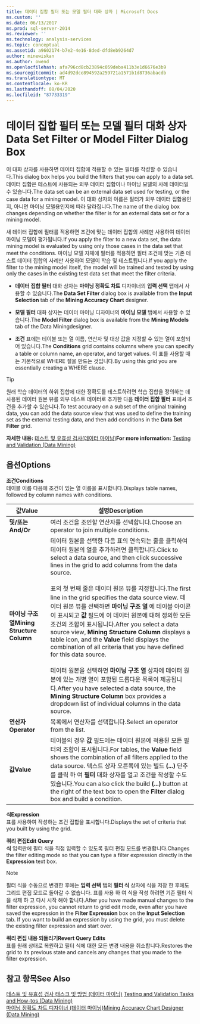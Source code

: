 ```yaml
---
title: 데이터 집합 필터 또는 모델 필터 대화 상자 | Microsoft Docs
ms.custom: ''
ms.date: 06/13/2017
ms.prod: sql-server-2014
ms.reviewer: ''
ms.technology: analysis-services
ms.topic: conceptual
ms.assetid: a9602174-b7e2-4e16-8ded-dfd8eb9264d7
author: minewiskan
ms.author: owend
ms.openlocfilehash: afa796cd8cb23894c059deba411b3e1d6676e3b9
ms.sourcegitcommit: ad4d92dce894592a259721a1571b1d8736abacdb
ms.translationtype: MT
ms.contentlocale: ko-KR
ms.lasthandoff: 08/04/2020
ms.locfileid: "87733319"
---
```

# <a name="data-set-filter-or-model-filter-dialog-box"></a><span data-ttu-id="8a3d6-102">데이터 집합 필터 또는 모델 필터 대화 상자</span><span class="sxs-lookup"><span data-stu-id="8a3d6-102">Data Set Filter or Model Filter Dialog Box</span></span>
  <span data-ttu-id="8a3d6-103">이 대화 상자를 사용하면 데이터 집합에 적용할 수 있는 필터를 작성할 수 있습니다.</span><span class="sxs-lookup"><span data-stu-id="8a3d6-103">This dialog box helps you build the filters that you can apply to a data set.</span></span>  <span data-ttu-id="8a3d6-104">데이터 집합은 테스트에 사용되는 외부 데이터 집합이나 마이닝 모델의 사례 데이터일 수 있습니다.</span><span class="sxs-lookup"><span data-stu-id="8a3d6-104">The data set can be an external data set used for testing, or the case data for a mining model.</span></span> <span data-ttu-id="8a3d6-105">이 대화 상자의 이름은 필터가 외부 데이터 집합용인지, 아니면 마이닝 모델용인지에 따라 달라집니다.</span><span class="sxs-lookup"><span data-stu-id="8a3d6-105">The name of the dialog box changes depending on whether the filter is for an external data set or for a mining model.</span></span>  
  
 <span data-ttu-id="8a3d6-106">새 데이터 집합에 필터를 적용하면 조건에 맞는 데이터 집합의 사례만 사용하여 데이터 마이닝 모델이 평가됩니다.</span><span class="sxs-lookup"><span data-stu-id="8a3d6-106">If you apply the filter to a new data set, the data mining model is evaluated by using only those cases in the data set that meet the conditions.</span></span> <span data-ttu-id="8a3d6-107">마이닝 모델 자체에 필터를 적용하면 필터 조건에 맞는 기존 테스트 데이터 집합의 사례만 사용하여 모델이 학습 및 테스트됩니다.</span><span class="sxs-lookup"><span data-stu-id="8a3d6-107">If you apply the filter to the mining model itself, the model will be trained and tested by using only the cases in the existing test data set that meet the filter criteria.</span></span>  
  
-   <span data-ttu-id="8a3d6-108">**데이터 집합 필터** 대화 상자는 **마이닝 정확도 차트** 디자이너의 **입력 선택** 탭에서 사용할 수 있습니다.</span><span class="sxs-lookup"><span data-stu-id="8a3d6-108">The **Data Set Filter** dialog box is available from the **Input Selection** tab of the **Mining Accuracy Chart** designer.</span></span>  
  
-   <span data-ttu-id="8a3d6-109">**모델 필터** 대화 상자는 데이터 마이닝 디자이너의 **마이닝 모델** 탭에서 사용할 수 있습니다.</span><span class="sxs-lookup"><span data-stu-id="8a3d6-109">The **Model Filter** dialog box is available from the **Mining Models** tab of the Data Miningdesigner.</span></span>  
  
-   <span data-ttu-id="8a3d6-110">**조건** 표에는 테이블 또는 열 이름, 연산자 및 대상 값을 지정할 수 있는 열이 포함되어 있습니다.</span><span class="sxs-lookup"><span data-stu-id="8a3d6-110">The **Conditions** grid contains columns where you can specify a table or column name, an operator, and target values.</span></span> <span data-ttu-id="8a3d6-111">이 표를 사용할 때는 기본적으로 WHERE 절을 만드는 것입니다.</span><span class="sxs-lookup"><span data-stu-id="8a3d6-111">By using this grid you are essentially creating a WHERE clause.</span></span>  
  
> [!TIP]  
>  <span data-ttu-id="8a3d6-112"> 원래 학습 데이터의 하위 집합에 대한 정확도를 테스트하려면 학습 집합을 정의하는 데 사용된 데이터 원본 뷰를 외부 테스트 데이터로 추가한 다음 **데이터 집합 필터** 표에서 조건을 추가할 수 있습니다.</span><span class="sxs-lookup"><span data-stu-id="8a3d6-112">To test accuracy on a subset of the original training data, you can add the data source view that was used to define the training set as the external testing data, and then add conditions in the **Data Set Filter** grid.</span></span>  
  
 <span data-ttu-id="8a3d6-113">**자세한 내용:** [테스트 및 유효성 검사&#40;데이터 마이닝&#41;](data-mining/testing-and-validation-data-mining.md)</span><span class="sxs-lookup"><span data-stu-id="8a3d6-113">**For more information:** [Testing and Validation &#40;Data Mining&#41;](data-mining/testing-and-validation-data-mining.md)</span></span>  
  
## <a name="options"></a><span data-ttu-id="8a3d6-114">옵션</span><span class="sxs-lookup"><span data-stu-id="8a3d6-114">Options</span></span>  
 <span data-ttu-id="8a3d6-115">**조건**</span><span class="sxs-lookup"><span data-stu-id="8a3d6-115">**Conditions**</span></span>  
 <span data-ttu-id="8a3d6-116">테이블 이름 다음에 조건이 있는 열 이름을 표시합니다.</span><span class="sxs-lookup"><span data-stu-id="8a3d6-116">Displays table names, followed by column names with conditions.</span></span>  
  
|<span data-ttu-id="8a3d6-117">값</span><span class="sxs-lookup"><span data-stu-id="8a3d6-117">Value</span></span>|<span data-ttu-id="8a3d6-118">설명</span><span class="sxs-lookup"><span data-stu-id="8a3d6-118">Description</span></span>|  
|-----------|-----------------|  
|<span data-ttu-id="8a3d6-119">**및/또는**</span><span class="sxs-lookup"><span data-stu-id="8a3d6-119">**And/Or**</span></span>|<span data-ttu-id="8a3d6-120">여러 조건을 조인할 연산자를 선택합니다.</span><span class="sxs-lookup"><span data-stu-id="8a3d6-120">Choose an operator to join multiple conditions.</span></span>|  
|<span data-ttu-id="8a3d6-121">**마이닝 구조 열**</span><span class="sxs-lookup"><span data-stu-id="8a3d6-121">**Mining Structure Column**</span></span>|<span data-ttu-id="8a3d6-122">데이터 원본을 선택한 다음 표의 연속되는 줄을 클릭하여 데이터 원본의 열을 추가하려면 클릭합니다.</span><span class="sxs-lookup"><span data-stu-id="8a3d6-122">Click to select a data source, and then click successive lines in the grid to add columns from the data source.</span></span><br /><br /> <span data-ttu-id="8a3d6-123">표의 첫 번째 줄은 데이터 원본 뷰를 지정합니다.</span><span class="sxs-lookup"><span data-stu-id="8a3d6-123">The first line in the grid specifies the data source view.</span></span> <span data-ttu-id="8a3d6-124">데이터 원본 뷰를 선택하면 **마이닝 구조 열** 에 테이블 아이콘이 표시되고 **값** 필드에 이 데이터 원본에 대해 정의한 모든 조건의 조합이 표시됩니다.</span><span class="sxs-lookup"><span data-stu-id="8a3d6-124">After you select a data source view, **Mining Structure Column** displays a table icon, and the **Value** field displays the combination of all criteria that you have defined for this data source.</span></span><br /><br /> <span data-ttu-id="8a3d6-125">데이터 원본을 선택하면 **마이닝 구조 열** 상자에 데이터 원본에 있는 개별 열이 포함된 드롭다운 목록이 제공됩니다.</span><span class="sxs-lookup"><span data-stu-id="8a3d6-125">After you have selected a data source, the **Mining Structure Column** box provides a dropdown list of individual columns in the data source.</span></span>|  
|<span data-ttu-id="8a3d6-126">**연산자**</span><span class="sxs-lookup"><span data-stu-id="8a3d6-126">**Operator**</span></span>|<span data-ttu-id="8a3d6-127">목록에서 연산자를 선택합니다.</span><span class="sxs-lookup"><span data-stu-id="8a3d6-127">Select an operator from the list.</span></span>|  
|<span data-ttu-id="8a3d6-128">**값**</span><span class="sxs-lookup"><span data-stu-id="8a3d6-128">**Value**</span></span>|<span data-ttu-id="8a3d6-129">테이블의 경우 **값** 필드에는 데이터 원본에 적용된 모든 필터의 조합이 표시됩니다.</span><span class="sxs-lookup"><span data-stu-id="8a3d6-129">For tables, the **Value** field shows the combination of all filters applied to the data source.</span></span> <span data-ttu-id="8a3d6-130">텍스트 상자 오른쪽에 있는 빌드 **(...)** 단추를 클릭 하 여 **필터** 대화 상자를 열고 조건을 작성할 수도 있습니다.</span><span class="sxs-lookup"><span data-stu-id="8a3d6-130">You can also click the build **(...)** button at the right of the text box to open the **Filter** dialog box and build a condition.</span></span>|  
  
 <span data-ttu-id="8a3d6-131">**식**</span><span class="sxs-lookup"><span data-stu-id="8a3d6-131">**Expression**</span></span>  
 <span data-ttu-id="8a3d6-132">표를 사용하여 작성하는 조건 집합을 표시합니다.</span><span class="sxs-lookup"><span data-stu-id="8a3d6-132">Displays the set of criteria that you built by using the grid.</span></span>  
  
 <span data-ttu-id="8a3d6-133">**쿼리 편집**</span><span class="sxs-lookup"><span data-stu-id="8a3d6-133">**Edit Query**</span></span>  
 <span data-ttu-id="8a3d6-134">**식** 입력란에 필터 식을 직접 입력할 수 있도록 필터 편집 모드를 변경합니다.</span><span class="sxs-lookup"><span data-stu-id="8a3d6-134">Changes the filter editing mode so that you can type a filter expression directly in the **Expression** text box.</span></span>  
  
> [!NOTE]  
>  <span data-ttu-id="8a3d6-135">필터 식을 수동으로 변경한 후에는 **입력 선택** 탭의 **필터 식** 상자에 식을 저장 한 후에도 그리드 편집 모드로 돌아갈 수 없습니다. 표를 사용 하 여 식을 작성 하려면 기존 필터 식을 삭제 하 고 다시 시작 해야 합니다.</span><span class="sxs-lookup"><span data-stu-id="8a3d6-135">After you have made manual changes to the filter expression, you cannot return to grid edit mode, even after you have saved the expression in the **Filter Expression** box on the **Input Selection** tab. If you want to build an expression by using the grid, you must delete the existing filter expression and start over.</span></span>  
  
 <span data-ttu-id="8a3d6-136">**쿼리 편집 내용 되돌리기**</span><span class="sxs-lookup"><span data-stu-id="8a3d6-136">**Revert Query Edits**</span></span>  
 <span data-ttu-id="8a3d6-137">표를 원래 상태로 복원하고 필터 식에 대한 모든 변경 내용을 취소합니다.</span><span class="sxs-lookup"><span data-stu-id="8a3d6-137">Restores the grid to its previous state and cancels any changes that you made to the filter expression.</span></span>  
  
## <a name="see-also"></a><span data-ttu-id="8a3d6-138">참고 항목</span><span class="sxs-lookup"><span data-stu-id="8a3d6-138">See Also</span></span>  
 <span data-ttu-id="8a3d6-139">[테스트 및 유효성 검사 태스크 및 방법 &#40;데이터 마이닝&#41;](data-mining/testing-and-validation-tasks-and-how-tos-data-mining.md) </span><span class="sxs-lookup"><span data-stu-id="8a3d6-139">[Testing and Validation Tasks and How-tos &#40;Data Mining&#41;](data-mining/testing-and-validation-tasks-and-how-tos-data-mining.md) </span></span>  
 [<span data-ttu-id="8a3d6-140">마이닝 정확도 차트 디자이너 &#40;데이터 마이닝&#41;</span><span class="sxs-lookup"><span data-stu-id="8a3d6-140">Mining Accuracy Chart Designer &#40;Data Mining&#41;</span></span>](mining-accuracy-chart-designer-data-mining.md)  
  
  
